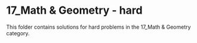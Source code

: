 # 17_Math & Geometry - hard
This folder contains solutions for hard problems in the 17_Math & Geometry category.
